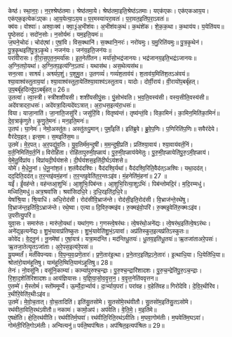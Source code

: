 

  
केष्ठ॑। स्था॒न॒रः॒। न॒र॒श्श्रेष्ठ॑तमाः। श्रेष्ठ॑तमा॒ये। श्रेष्ठ॑तमा॒इति॒श्रेष्ठ॑ऽतमाः। यएक॑एकः। एक॑एकआय॒य। एक॑एक॒इत्येकः॑ऽएकः। आ॒य॒येत्या॒ऽय॒य॥ प॒र॒मस्याः॑परा॒वतः॑। प॒रा॒वत॒इति॑प॒रा॒ऽवतः॑॥  
क्व॑वः। वोश्वाः॑। अश्वाः॒क्व॑। क्वा॒३॒॑अ॒भीश॑वः। अ॒भीश॑वःक॒थं। क॒थंशे॑क। शे॒क॒क॒था। क॒थाय॑य। य॒येति॑यय॥ पृ॒ष्ठेसदः॑। सदो॑न॒सोः। न॒सोर्यमः॑। यम॒इति॒यमः॑॥  
ज॒घने॒चोदः॑। चोद॑एषां। ए॒षां॒वि। विस॒क्थानि॑। स॒क्थानि॒नरः॑। नरो॑यमुः। य॒मु॒रिति॑यमुः॥ पु॒त्र॒कृ॒थेन॑। पु॒त्र॒कृ॒थइति॑पु॒त्र॒ऽकृ॒थे। नजन॑यः। जन॑य॒इति॒जन॑यः॥  
परा॑वीरासः। वी॒रा॒स॒ए॒त॒न॒मर्या॑सः। इ॒त॒नेती॑तन। मर्या॑सो॒भद्र॑जानयः। भद्र॑जानय॒इति॒भद्र॑ऽजानयः॥ अ॒ग्नि॒तपो॒यथा॑। अ॒ग्नि॒तप॒इत्य॑ग्नि॒ऽतपः॑। यथास॑थ। अस॒थेत्यस॑थ॥  
सन॒त्सा। साश्व्यं॑। अश्व्यं॑प॒शुं। प॒शुमु॒त। उ॒तगव्यं॑। गव्यं॑श॒ताव॑यं। श॒ताव॑य॒मिति॑श॒तऽअ॑वयं॥ श्या॒वाश्व॑स्तुताय॒या॑। श्या॒वाश्व॑स्तुता॒येति॑श्या॒वाश्व॑ऽस्तुताय। यादोः। दोर्वी॒राय॑। वी॒रायो॑प॒बर्बृ॑हत्। उ॒प॒बर्बृ॑ह॒दित्यु॑प॒ऽबर्बृ॑हत्॥ 26॥  
उ॒तत्वा॑। त्वा॒स्त्री। स्त्री॑शशीयसी। शशी॑यसीपुं॒सः। पुं॒सोभ॑वति। भ॒व॒ति॒वस्य॑सी। वस्य॒सीति॒वस्य॑सी॥ अदे॑वत्रादरा॒धसः॑। अदे॑वत्रा॒दित्यदे॑वऽत्रात्। अ॒रा॒धस॒इत्य॑रा॒धसः॑॥  
विया। याजा॒नाति॑। जा॒नाति॒जसु॑रिं। जसु॑रिं॒वि। वितृष्य॑न्तं। तृष्य॑न्तं॒वि। विका॒मिनं॑। का॒मिन॒मिति॑का॒मिनं॑॥ दे॒व॒त्राकृ॑णुते। कृ॒णु॒ते॒मनः॑। मन॒इति॒मनः॑॥  
उ॒तघ॑। घा॒नेमः॑। नेमो॒अस्तु॑तः। अस्तु॑तःपु॒मान्। पुमाँ॒इति॑। इति॑ब्रुवे। ब्रु॒वे॒प॒णिः। प॒णिरिति॑प॒णिः॥ सवैर॑देये। वैर॑देय॒इत्। इत्स॒मः। स॒मइति॑स॒मः॥  
उ॒तमे॑। मे॒र॒पत्। अ॒र॒पद्यु॑व॒तिः। यु॒व॒तिर्म॑म॒न्दुषी॑। म॒म॒न्दुषी॒प्रति॑। प्रति॑श्या॒वाय॑। श्या॒वाय॑वर्त॒निं। व॒र्त॒निमिति॑व॒र्त॒निं॥ विरोहि॑ता। रोहि॑तापुरुमी॒ह्ळाय॑। पु॒रु॒मी॒ह्ळाय॑येमेतुः। पु॒रु॒मी॒ह्ळायेति॑पु॒रु॒ऽमी॒ह्ळाय॑। ये॒मे॒तु॒र्विप्रा॑य। विप्रा॑यदी॒र्घय॑शसे। दी॒र्घय॑शस॒इति॑दी॒र्घऽय॑शसे॥  
योमे॑। मे॒धे॒नू॒नां। धे॒नू॒नांश॒तं। श॒तंवैद॑दश्विः। वैद॑दश्वि॒र्यथा॑। वैद॑दश्वि॒रिति॒वैद॑त्ऽअश्विः। यथा॒दद॑त्। दद॒दिति॒दद॑त्॥ त॒र॒न्तइ॑वमं॒हना॑। त॒र॒न्तइ॒वेति॑त॒र॒न्तःऽइ॑व। मं॒हनेति॑मं॒हना॑॥ 27 ॥  
यईं॑। ईं॒वह॑न्ते। वह॑न्तआ॒शुभिः॑। आ॒शुभिः॒पिब॑न्तः। आ॒शुभि॒रित्या॒शुऽभिः॑। पिब॑न्तोमदि॒रं। म॒दि॒रम्मधु॑। मध्विति॒मधु॑॥ अत्र॒श्रवां॑सि। श्रवां॑सिदधि॒रे। द॒धि॒रइति॑द॒धि॒रे॥  
येषां॑श्रि॒या। श्रि॒याधि॑। अधि॒रोद॑सी। रोद॑सीवि॒भ्राज॑न्ते। रोद॑सी॒इति॒रोद॑सी। वि॒भ्राज॑न्ते॒रथे॑षु। वि॒भ्राज॑न्त॒इति॑वि॒ऽभ्राज॑न्ते। रथे॒ष्वा। एत्या॥ दि॒विरु॒क्मइ॑व। रु॒क्मइ॑वो॒परि॑। रु॒क्मइ॒वेति॑रु॒क्मःऽइ॑व। उ॒परीत्यु॒परि॑॥  
युवा॒सः। समारु॑तः। मारु॑तो॒यथा॑। यथा॑ग॒णः। ग॒णस्त्वे॒षर॑थः। त्वे॒षर॑थो॒अने॑द्यः। त्वे॒षर॑थ॒इति॑त्वे॒षऽर॑थः। अने॑द्य॒इत्यने॑द्यः॥ शु॒भं॒यावाप्र॑तिष्कुतः। शु॒भं॒यावेति॑शु॒भं॒ऽयावा॑। अप्र॑तिस्कुत॒इत्यप्र॑तिऽस्कुतः॥  
कोवे॑द। वे॒द॒नू॒नं। नू॒नमे॑षां। ए॒षां॒यत्र॑। यत्रा॒मद॑न्ति। मद॑न्तिधू॒तयः॑। धू॒तय॒इति॑धू॒तयः॑॥ ऋ॒तजा॑ताअरे॒पसः॑। ऋ॒तजा॒तेत्यृ॒तऽजा॑ताः। अ॒रे॒पस॒इत्य॑रे॒पसः॑॥  
यू॒यम्मर्तं॑। मर्तं॑विपन्यवः। वि॒प॒न्य॒वः॒प्रणॆ॒तारः॑। प्र॒णॆ॒तार॑इ॒त्था। प्र॒ने॒तार॒इति॑प्र॒ऽने॒तारः॑। इ॒त्थाधि॒या। धि॒येति॑धि॒या॥ श्रोता॑रो॒याम॑हूतिषु। याम॑हूति॒ष्विति॒याम॑ऽहूतिषु॥ 28॥  
तेनः॑। नो॒वसू॑नि। वसू॑नि॒काम्या॑। काम्या॑पुरुश्च॒न्द्राः। पु॒रु॒श्च॒न्द्रारि॑शादशः। पु॒रु॒च॒न्द्रेति॑पु॒रु॒ऽच॒न्द्राः। रि॒शा॒द॒शेति॑रिशादशः॥ आय॑ज्ञियासः। य॒ज्ञि॒या॒सो॒व॒वृ॒त्त॒न॒। व॒वृ॒त्त॒नेति॑ववृत्तन॥  
ए॒तम्मे॑। मे॒स्तोमं॑। स्तो॑ममूर्म्ये। ऊ॒र्म्ये॒दा॒र्भ्याय॑। दा॒र्भ्याय॒परा॑। परा॑वह। व॒हेति॑वह॥ गिरो॑देवि। दे॒वि॒र॒थीरि॑व। र॒थीरि॒वेति॑र॒थीःऽइ॑व॥  
उ॒तमे॑। मे॒वो॒च॒तात्। वो॒च॒तादिति॑। इति॑सु॒तसो॑मे। सु॒तसो॑मे॒रथ॑वीतौ। सु॒तसो॑म॒इति॑सु॒तऽसो॑मे। रथ॑वीता॒विति॒रथ॑ऽवीतौ॥ नकामः॑। कामो॒अप॑। अप॑वेति। वे॒ति॒मे॒। म॒इति॑मे॥  
ए॒षक्षे॑ति। क्षे॒ति॒रथ॑वीति। रथ॑वीतिर्म॒घवा॑। रथ॑वीति॒रिति॒रथ॑ऽवीतिः। म॒घवा॒गोम॑तीः। म॒घवेति॑म॒घऽवा॑। गोम॑ती॒रिति॒गोऽम॑तीः। अन्वित्यनु॑॥ पर्व॑ते॒ष्वप॑श्रितः। अप॑श्रित॒इत्यप॑श्रितः॥ 29॥  
